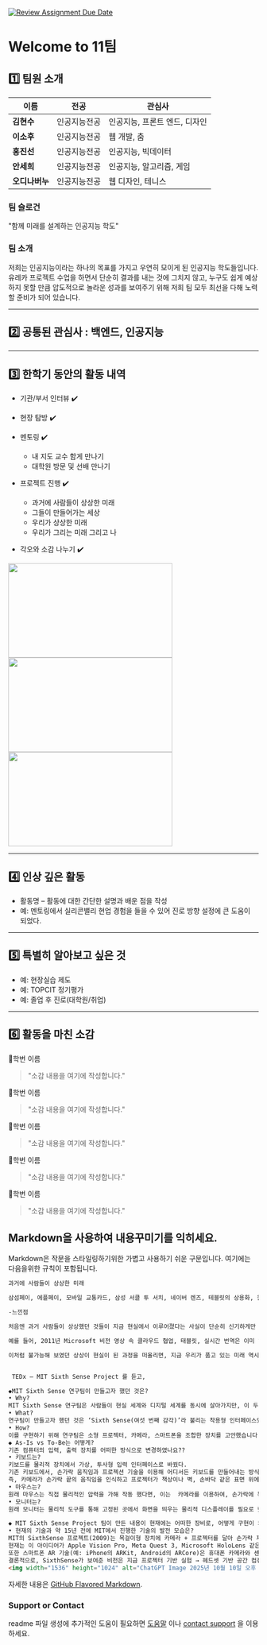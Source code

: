 [![Review Assignment Due Date](https://classroom.github.com/assets/deadline-readme-button-22041afd0340ce965d47ae6ef1cefeee28c7c493a6346c4f15d667ab976d596c.svg)](https://classroom.github.com/a/gSldEXG6)
# Welcome to 11팀

## 1️⃣ 팀원 소개

| **이름** | **전공** | **관심사** |
| --- | --- | --- |
| **김현수** | 인공지능전공 | 인공지능, 프론트 엔드, 디자인|
| **이소후** | 인공지능전공 | 웹 개발, 춤 |
| **홍진선** | 인공지능전공 | 인공지능, 빅데이터 |
| **안세희** | 인공지능전공 | 인공지능, 알고리즘, 게임 |
| **오디나버누** | 인공지능전공 | 웹 디자인, 테니스 |

### 팀 슬로건

"함께 미래를 설계하는 인공지능 학도"

### 팀 소개

저희는 인공지능이라는 하나의 목표를 가지고 우연히 모이게 된 인공지능 학도들입니다.
유레카 프로젝트 수업을 하면서 단순히 결과를 내는 것에 그치지 않고, 
누구도 쉽게 예상하지 못할 만큼 압도적으로 놀라운 성과를 보여주기 위해 저희 팀 모두 최선을 다해 노력할 준비가 되어 있습니다.

***

## 2️⃣ 공통된 관심사 : 백엔드, 인공지능

***

## 3️⃣ 한학기 동안의 활동 내역 

- 기관/부서 인터뷰 ✔️  

- 현장 탐방 ✔️  

- 멘토링 ✔️  
  - 내 지도 교수 함게 만나기
  - 대학원 방문 및 선배 만나기

- 프로젝트 진행 ✔️  
  - 과거에 사람들이 상상한 미래
  - 그들이 만들어가는 세상
  - 우리가 상상한 미래
  - 우리가 그리는 미래 그리고 나

- 각오와 소감 나누기 ✔️  


<!-- 활동 사진 추가 예시 -->
<img src="https://pixnio.com/free-images/2017/08/14/2017-08-14-13-09-09-960x651.jpg?text=활동사진1" width="330" height="190"/>
<img src="https://pixnio.com/free-images/2017/08/14/2017-08-14-20-51-02-960x640.jpg?text=활동사진2" width="330" height="190"/>
<img src="https://pixnio.com/free-images/2017/08/15/2017-08-15-10-05-39-960x640.jpg?text=활동사진3" width="330" height="190"/>

***

## 4️⃣ 인상 깊은 활동

- 활동명 – 활동에 대한 간단한 설명과 배운 점을 작성  
- 예: 멘토링에서 실리콘밸리 현업 경험을 들을 수 있어 진로 방향 설정에 큰 도움이 되었다.  

***

## 5️⃣ 특별히 알아보고 싶은 것
- 예: 현장실습 제도
- 예: TOPCIT 정기평가
- 예: 졸업 후 진로(대학원/취업)

***

## 6️⃣ 활동을 마친 소감

🔗학번 이름  
> "소감 내용을 여기에 작성합니다."

🔗학번 이름  
> "소감 내용을 여기에 작성합니다."

🔗학번 이름  
> "소감 내용을 여기에 작성합니다."

🔗학번 이름  
> "소감 내용을 여기에 작성합니다."

🔗학번 이름  
> "소감 내용을 여기에 작성합니다."


## Markdown을 사용하여 내용꾸미기를 익히세요.

Markdown은 작문을 스타일링하기위한 가볍고 사용하기 쉬운 구문입니다. 여기에는 다음을위한 규칙이 포함됩니다.

```markdown
과거에 사람들이 상상한 미래

삼섬페이, 에플페이, 모바일 교통카드, 삼성 서클 투 서치, 네이버 렌즈, 테블릿의 상용화, 원격 수업, 전기자동차, 자동차 내부 터치스크린 디스플레이, 스마트 미러, 사이버 가수 -> 버츄얼, 자율 주 행, 터치 테이블 상용화, 무빙워크, 주택 태양열, 로봇 청소기, AI 비서, VR

-느낀점

처음엔 과거 사람들이 상상했던 것들이 지금 현실에서 이루어졌다는 사실이 단순히 신기하게만 느껴졌습니다. 하지만 곰곰이 생각해 보면, 그 상상들은 단순한 공상이 아니라 미래를 열어가는 중요한 출발점이었습니다. 실제로 한때 전혀 평범하지 않았던 기술들이 오늘날 우리는 과학의 발전 속에서 너무도 당연하게 접하고 있습니다.

예를 들어, 2011년 Microsoft 비전 영상 속 클라우드 협업, 태블릿, 실시간 번역은 이미 일상이 되었고, 가상현실이나 로봇도 VR 기기나 청소 로봇을 통해 쉽게 경험할 수 있습니다. 또 로봇청소기, 원격 수업, 자율주행차처럼 과거의 상상이던 것들도 지금은 현실이 되었습니다. 물론 하늘을 나는 자동차 같은 기술은 아직 멀게 느껴지지만, 가능성은 분명히 남아 있습니다.

이처럼 불가능해 보였던 상상이 현실이 된 과정을 떠올리면, 지금 우리가 품고 있는 미래 역시 언젠가 현실로 다가올 수 있다는 생각이 듭니다. 기술은 단순한 편의성을 넘어 사회 전반에 변화를 일으키고 새로운 과제를 던지기도 하기에, 우리는 단순히 지켜보는 데 그치지 않고 미래를 어떻게 맞이할지 끊임없이 탐구하고 상상하는 태도가 필요하다고 느꼈습니다.


 TEDx – MIT Sixth Sense Project 를 듣고,

◆MIT Sixth Sense 연구팀이 만들고자 했던 것은?
• Why?
MIT Sixth Sense 연구팀은 사람들이 현실 세계와 디지털 세계를 동시에 살아가지만, 이 두 세계가 분리되어 있어 불편하다고 보았습니다. 컴퓨터를 사용하려면 반드시 키보드, 마우스, 모니터 같은 도구를 거쳐야 했고, 이는 일상적인 상황에서 직관적이지 않았습니다. 그래서 연구팀은 현실 세계 자체가 곧 디지털 정보와 연결되는 인터페이스가 된다면, 사람들이 훨씬 더 자연스럽게 정보를 접근하고 활용할 수 있을 것이라 생각하였고, 물리적 세계와 디지털 정보 세계 사이의 격차를 해소하고, 보다 자연스럽고 직관적인 방식으로 정보에 접근할 수 있도록 하고자 했습니다.
• What?
연구팀이 만들고자 했던 것은 ‘Sixth Sense(여섯 번째 감각)’라 불리는 착용형 인터페이스였습니다. 이는 인간의 다섯 감각을 넘어, 현실과 디지털 정보를 매끄럽게 융합해주는 새로운 감각을 의미합니다. 사용자는 손동작이나 주변 사물을 통해 디지털 정보를 불러오고, 현실 표면 위에 정보를 바로 투사해 활용할 수 있었습니다.
• How?
이를 구현하기 위해 연구팀은 소형 프로젝터, 카메라, 스마트폰을 조합한 장치를 고안했습니다. 프로젝터는 책, 벽, 손바닥과 같은 현실 표면에 디지털 정보를 직접 비추었고, 카메라는 손동작과 사물을 인식해 사용자의 의도를 파악했습니다. 스마트폰은 전체 시스템의 연산과 인터넷 연결을 담당했습니다. 또한 컴퓨터 비전과 제스처 인식 기술을 적용해 손가락 네 개로 사진을 찍거나, 책 표지를 인식해 온라인 리뷰를 보여주고, 손바닥 위에 시계를 투사하는 등 직관적인 상호작용을 가능하게 했습니다.
◆ As-Is vs To-Be는 어떻게?
기존 컴퓨터의 입력, 출력 장치를 어떠한 방식으로 변경하였나요??
• 키보드는?
키보드를 물리적 장치에서 가상, 투사형 입력 인터페이스로 바꿨다.
기존 키보드에서, 손가락 움직임과 프로젝션 기술을 이용해 어디서든 키보드를 만들어내는 방식으로 변경하려 했다. 
즉, 카메라가 손가락 끝의 움직임을 인식하고 프로젝터가 책상이나 벽, 손바닥 같은 표면 위에 가상 키보드를 투사하면 사용자가 그것을 실제 키보드처럼 두드려 입력할 수 있도록 하였다.
• 마우스는?
원래 마우스는 직접 물리적인 압력을 가해 작동 했다면, 이는  카메라를 이용하여, 손가락에 특정 색의 골무 같은 것을 착용하여 직접 손동작, 제스쳐를 이용하여 컴퓨터가 이를 인식하여 실시간으로 화면에 반영함.
• 모니터는?
원래 모니터는 물리적 도구를 통해 고정된 곳에서 화면을 띄우는 물리적 디스플레이를 필요로 했지만,여기서는  프로젝터를 이용하여 어디에서든 디스플레이 화면을 띄우는 것을 가능케 하였음.

◆ MIT Sixth Sense Project 팀이 만든 내용이 현재에는 어떠한 장비로, 어떻게 구현이 되었을까?
• 현재의 기술과 약 15년 전에 MIT에서 진행한 기술의 발전 모습은?
MIT의 SixthSense 프로젝트(2009)는 목걸이형 장치에 카메라 + 프로젝터를 달아 손가락 제스처나 종이·벽 같은 표면을 인터페이스로 사용하는 실험이었습니다. 당시에는 컬러 마커를 붙여 손동작을 추적하고, 프로젝터로 화면을 비추는 방식이라 휴대성·밝기·정확도에 한계가 있었습니다.
현재는 이 아이디어가 Apple Vision Pro, Meta Quest 3, Microsoft HoloLens 같은 혼합현실(MR) 헤드셋으로 발전했습니다. 이 장비들은 여러 대의 카메라, LiDAR, 손·눈 추적 기술을 활용해 현실 공간을 3D로 인식하고, 화면을 직접 눈앞에 겹쳐 보여주기 때문에 훨씬 몰입감 있고 정밀한 조작이 가능합니다.
또한 스마트폰 AR 기술(예: iPhone의 ARKit, Android의 ARCore)은 휴대폰 카메라와 센서를 이용해 테이블이나 벽 같은 평면을 인식하고 가상 물체를 배치할 수 있게 해줍니다. 이는 과거 SixthSense가 원하던 “현실 위에 디지털 정보 결합”을 대중이 손쉽게 경험할 수 있도록 만든 진화형 버전이라고 볼 수 있습니다.
결론적으로, SixthSense가 보여준 비전은 지금 프로젝터 기반 실험 → 헤드셋 기반 공간 컴퓨팅 + 스마트폰 AR이라는 형태로 이어지고 있습니다. 즉, 아이디어는 같지만 기술적 제약을 극복한 덕분에 산업 교육, 디자인, 원격 협업, 심지어 일반 소비자 경험까지 폭넓게 활용되는 수준으로 성숙했습니다.
<img width="1536" height="1024" alt="ChatGPT Image 2025년 10월 10일 오후 04_01_23" src="https://github.com/user-attachments/assets/23905b38-a288-469d-903a-27e53688cc23" />

```

자세한 내용은 [GitHub Flavored Markdown](https://guides.github.com/features/mastering-markdown/).

### Support or Contact

readme 파일 생성에 추가적인 도움이 필요하면 [도움말](https://help.github.com/articles/about-readmes/) 이나 [contact support](https://github.com/contact) 을 이용하세요.


